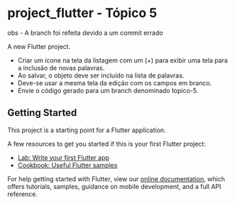 # project_flutter - Tópico 5
obs - A branch foi refeita devido a um commit errado

A new Flutter project.
+ Criar um ícone na tela da listagem com um (+) para exibir uma tela para a inclusão de novas palavras.
+ Ao salvar, o objeto deve ser incluído na lista de palavras.
+ Deve-se usar a mesma tela da edição com os campos em branco.
+ Envie o código gerado para um branch denominado topico-5.

## Getting Started

This project is a starting point for a Flutter application.

A few resources to get you started if this is your first Flutter project:

- [Lab: Write your first Flutter app](https://flutter.dev/docs/get-started/codelab)
- [Cookbook: Useful Flutter samples](https://flutter.dev/docs/cookbook)

For help getting started with Flutter, view our
[online documentation](https://flutter.dev/docs), which offers tutorials,
samples, guidance on mobile development, and a full API reference.
